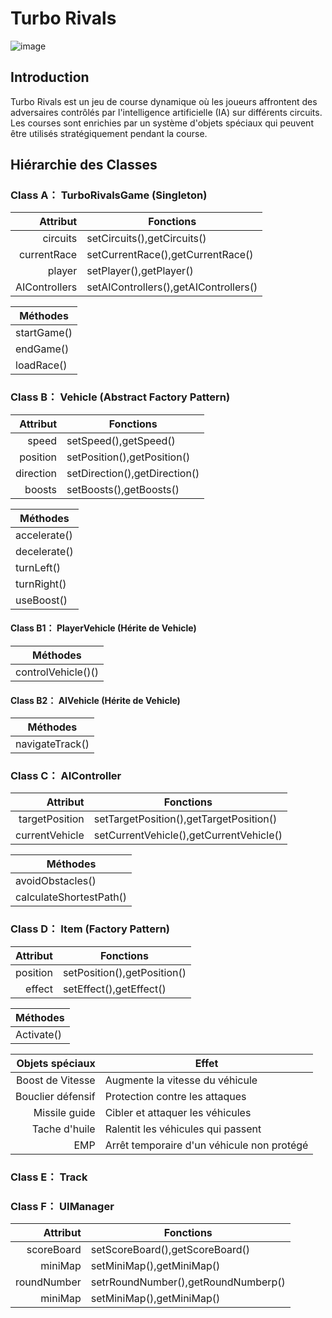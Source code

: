 # Turbo Rivals
![image](https://github.com/Clementxxxq/Turbo-Rivals/blob/main/Image/1.jpg)
## Introduction
Turbo Rivals est un jeu de course dynamique où les joueurs affrontent des adversaires contrôlés par l'intelligence artificielle (IA) sur différents circuits. Les courses sont enrichies par un système d'objets spéciaux qui peuvent être utilisés stratégiquement pendant la course.

## Hiérarchie des Classes

### Class  A： TurboRivalsGame (Singleton)

| Attribut | Fonctions |
|-----:|---------------|
|circuits|setCircuits(),getCircuits()|
|currentRace|setCurrentRace(),getCurrentRace()|
|player|setPlayer(),getPlayer()|
|AIControllers|setAIControllers(),getAIControllers()|

| Méthodes |
|-----|
|startGame()|
|endGame()|
|loadRace()|


### Class  B： Vehicle (Abstract Factory Pattern)

| Attribut | Fonctions |
|-----:|---------------|
|speed|setSpeed(),getSpeed()|
|position|setPosition(),getPosition()|
|direction|setDirection(),getDirection()|
|boosts|setBoosts(),getBoosts()|

| Méthodes |
|-----|
|accelerate()|
|decelerate()|
|turnLeft()|
|turnRight()|
|useBoost()|


#### Class  B1： PlayerVehicle (Hérite de Vehicle)

| Méthodes |
|-----|
|controlVehicle()()|

#### Class  B2： AIVehicle  (Hérite de Vehicle)

| Méthodes |
|-----|
|navigateTrack()|


### Class  C： AIController

| Attribut | Fonctions |
|-----:|---------------|
|targetPosition|setTargetPosition(),getTargetPosition()|
|currentVehicle|setCurrentVehicle(),getCurrentVehicle()|

| Méthodes |
|-----|
|avoidObstacles()|
|calculateShortestPath()|


### Class  D： Item (Factory Pattern)

| Attribut | Fonctions |
|-----:|---------------|
|position|setPosition(),getPosition()|
|effect|setEffect(),getEffect()|

| Méthodes |
|-----|
|Activate()|

| Objets spéciaux  | Effet |
|-----:|---------------|
|Boost de Vitesse|Augmente la vitesse du véhicule|
|Bouclier défensif|Protection contre les attaques|
|Missile guide|Cibler et attaquer les véhicules|
|Tache d'huile|Ralentit les véhicules qui passent|
|EMP|Arrêt temporaire d'un véhicule non protégé|

### Class  E： Track


### Class  F： UIManager
| Attribut | Fonctions |
|-----:|---------------|
|scoreBoard|setScoreBoard(),getScoreBoard()|
|miniMap|setMiniMap(),getMiniMap()|
|roundNumber|setrRoundNumber(),getRoundNumberp()|
|miniMap|setMiniMap(),getMiniMap()|

